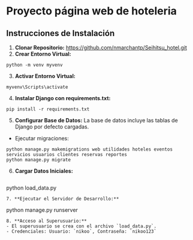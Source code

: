 # Proyecto página web de hoteleria
## Instrucciones de Instalación

1. **Clonar Repositorio:** https://github.com/nmarchantp/Seihitsu_hotel.git
2. **Crear Entorno Virtual:**
  ```
python -m venv myvenv
  ```   
3. **Activar Entorno Virtual:**
  ```
myvenv\Scripts\activate
  ```  
4. **Instalar Django con requirements.txt:**
  ```
pip install -r requirements.txt
  ```  
5. **Configurar Base de Datos:**
   La base de datos incluye las tablas de Django por defecto cargadas.
  - Ejecutar migraciones:
  ```
python manage.py makemigrations web utilidades hoteles eventos servicios usuarios clientes reservas reportes
python manage.py migrate
  ```
6. **Cargar Datos Iniciales:**
   ```
python load_data.py
   ``` 
7. **Ejecutar el Servidor de Desarrollo:**
   ```
python manage.py runserver
   ``` 
8. **Acceso al Superusuario:**
  - El superusuario se crea con el archivo `load_data.py`.
  - Credenciales: Usuario: `nikoo`, Contraseña: `nikoo123`

